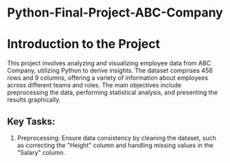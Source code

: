 # Python-Final-Project-ABC-Company

# Introduction to the Project

This project involves analyzing and visualizing employee data from ABC Company, utilizing Python to derive insights. The dataset comprises 458 rows and 9 columns, offering a variety of information about employees across different teams and roles. The main objectives include preprocessing the data, performing statistical analysis, and presenting the results graphically.

## Key Tasks:

1. Preprocessing: Ensure data consistency by cleaning the dataset, such as correcting the "Height" column and handling missing values in the "Salary" column.
